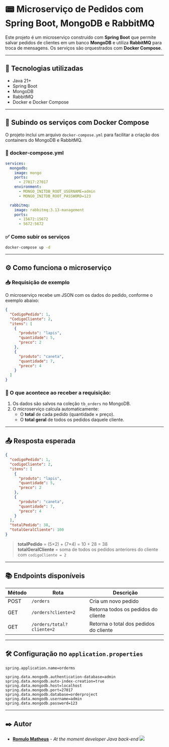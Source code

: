 # 📟 Microserviço de Pedidos com Spring Boot, MongoDB e RabbitMQ

Este projeto é um microserviço construído com **Spring Boot** que permite salvar pedidos de clientes em um banco **MongoDB** e utiliza **RabbitMQ** para troca de mensagens. Os serviços são orquestrados com **Docker Compose**.

---

## 🚀 Tecnologias utilizadas

- Java 21+
- Spring Boot
- MongoDB
- RabbitMQ
- Docker e Docker Compose

---

## 📆 Subindo os serviços com Docker Compose

O projeto inclui um arquivo `docker-compose.yml` para facilitar a criação dos containers do MongoDB e RabbitMQ.

### 📁 docker-compose.yml

```yaml
services:
  mongodb:
    image: mongo
    ports:
      - 27017:27017
    environment:
      - MONGO_INITDB_ROOT_USERNAME=admin
      - MONGO_INITDB_ROOT_PASSWORD=123

  rabbitmq:
    image: rabbitmq:3.13-management
    ports:
      - 15672:15672
      - 5672:5672
```

### ✅ Como subir os serviços

```bash
docker-compose up -d
```

---

## ⚙️ Como funciona o microserviço

### 📥 Requisição de exemplo

O microserviço recebe um JSON com os dados do pedido, conforme o exemplo abaixo:

```json
{
  "CodigoPedido": 1,
  "CodigoCliente": 2,
  "itens": [
    {
      "produto": "lapis",
      "quantidade": 5,
      "preco": 2
    },
    {
      "produto": "caneta",
      "quantidade": 7,
      "preco": 4
    }
  ]
}
```

### 📏 O que acontece ao receber a requisição:

1. Os dados são salvos na coleção `tb_orders` no MongoDB.
2. O microserviço calcula automaticamente:
   - O **total** de cada pedido (quantidade × preço).
   - O **total geral** de todos os pedidos daquele cliente.

---

## 📤 Resposta esperada

```json
{
  "codigoPedido": 1,
  "codigoCliente": 2,
  "itens": [
    {
      "produto": "lapis",
      "quantidade": 5,
      "preco": 2
    },
    {
      "produto": "caneta",
      "quantidade": 7,
      "preco": 4
    }
  ],
  "totalPedido": 38,
  "totalGeralCliente": 100
}
```

> **totalPedido** = (5×2) + (7×4) = 10 + 28 = 38  
> **totalGeralCliente** = soma de todos os pedidos anteriores do cliente com `codigoCliente = 2`

---

## 📚 Endpoints disponíveis

| Método | Rota                    | Descrição                            |
|--------|-------------------------|--------------------------------------|
| POST   | `/orders`               | Cria um novo pedido                  |
| GET    | `/orders?cliente=2`     | Retorna todos os pedidos do cliente |
| GET    | `/orders/total?cliente=2` | Retorna o total dos pedidos do cliente |

---

## 🛠️ Configuração no `application.properties`

```properties
spring.application.name=orderms

spring.data.mongodb.authentication-database=admin
spring.data.mongodb.auto-index-creation=true
spring.data.mongodb.host=localhost
spring.data.mongodb.port=27017
spring.data.mongodb.database=orderproject
spring.data.mongodb.username=admin
spring.data.mongodb.password=123
```

---

## ✒️ Autor

* [**Romulo Matheus**](https://github.com/Romulomdr) - *At the moment developer Java back-end* [<img src="https://img.shields.io/badge/LinkedIn-0077B5?style=for-the-badge&logo=linkedin&logoColor=white" />](https://www.linkedin.com/in/romulo-dantasmdr/)

